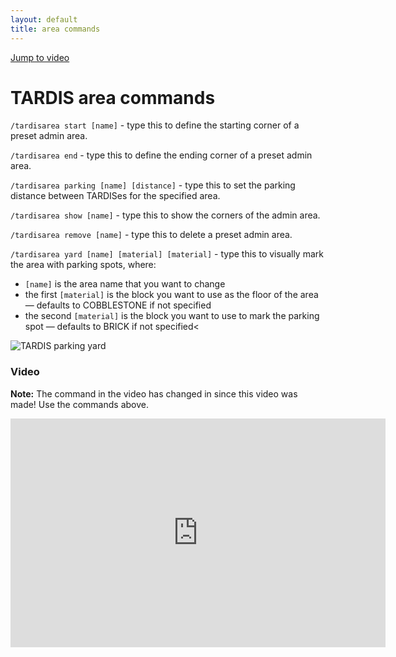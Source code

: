 ```yaml
---
layout: default
title: area commands
---
```


[Jump to video](#video)

# TARDIS area commands

`/tardisarea start [name]` - type this to define the starting corner of a preset 
admin area.

`/tardisarea end` - type this to define the ending corner of a preset admin area.

`/tardisarea parking [name] [distance]` - type this to set the parking distance 
between TARDISes for the specified area.

`/tardisarea show [name]` - type this to show the corners of the admin area.

`/tardisarea remove [name]` - type this to delete a preset admin area.

`/tardisarea yard [name] [material] [material]` - type this to visually mark the 
area with parking spots, where:

- `[name]` is the area name that you want to change
- the first `[material]` is the block you want to use as the floor of the area 
  — defaults to COBBLESTONE if not specified
- the second `[material]` is the block you want to use to mark the parking spot 
  — defaults to BRICK if not specified\<

![TARDIS parking yard](images/docs/yard.jpg)

### Video

**Note:** The command in the video has changed in since this video was made! 
Use the commands above.

<iframe src="https://player.vimeo.com/video/52724961" width="600" height="366" frameborder="0" webkitallowfullscreen mozallowfullscreen allowfullscreen></iframe>
